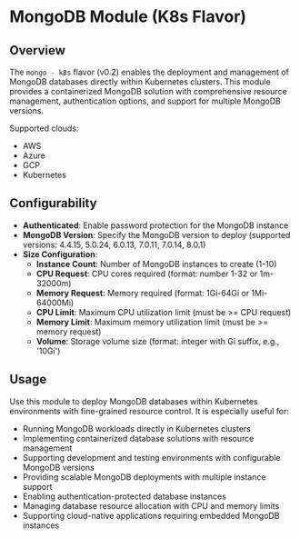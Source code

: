 # MongoDB Module (K8s Flavor)

## Overview

The `mongo - k8s` flavor (v0.2) enables the deployment and management of MongoDB databases directly within Kubernetes clusters. This module provides a containerized MongoDB solution with comprehensive resource management, authentication options, and support for multiple MongoDB versions.

Supported clouds:
- AWS
- Azure
- GCP
- Kubernetes

## Configurability

- **Authenticated**: Enable password protection for the MongoDB instance
- **MongoDB Version**: Specify the MongoDB version to deploy (supported versions: 4.4.15, 5.0.24, 6.0.13, 7.0.11, 7.0.14, 8.0.1)
- **Size Configuration**:
  - **Instance Count**: Number of MongoDB instances to create (1-10)
  - **CPU Request**: CPU cores required (format: number 1-32 or 1m-32000m)
  - **Memory Request**: Memory required (format: 1Gi-64Gi or 1Mi-64000Mi)
  - **CPU Limit**: Maximum CPU utilization limit (must be >= CPU request)
  - **Memory Limit**: Maximum memory utilization limit (must be >= memory request)
  - **Volume**: Storage volume size (format: integer with Gi suffix, e.g., '10Gi')

## Usage

Use this module to deploy MongoDB databases within Kubernetes environments with fine-grained resource control. It is especially useful for:

- Running MongoDB workloads directly in Kubernetes clusters
- Implementing containerized database solutions with resource management
- Supporting development and testing environments with configurable MongoDB versions
- Providing scalable MongoDB deployments with multiple instance support
- Enabling authentication-protected database instances
- Managing database resource allocation with CPU and memory limits
- Supporting cloud-native applications requiring embedded MongoDB instances
